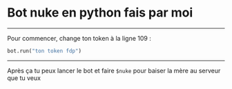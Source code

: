 # Bot nuke en python fais par moi 

---

Pour commencer, change ton token à la ligne 109 : 

```python
bot.run("ton token fdp")
```

---

Après ça tu peux lancer le bot et faire `$nuke` pour baiser la mère au serveur que tu veux
